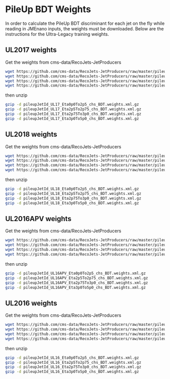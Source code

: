 # PileUp BDT Weights

In order to calculate the PileUp BDT discriminant for each jet on the fly while reading in JMEnano inputs, the weights 
must be downloaded. Below are the instructions for the Ultra-Legacy training weights.

## UL2017 weights

Get the weights from cms-data/RecoJets-JetProducers 

```bash
wget https://github.com/cms-data/RecoJets-JetProducers/raw/master/pileupJetId_UL17_Eta0p0To2p5_chs_BDT.weights.xml.gz
wget https://github.com/cms-data/RecoJets-JetProducers/raw/master/pileupJetId_UL17_Eta2p5To2p75_chs_BDT.weights.xml.gz
wget https://github.com/cms-data/RecoJets-JetProducers/raw/master/pileupJetId_UL17_Eta2p75To3p0_chs_BDT.weights.xml.gz
wget https://github.com/cms-data/RecoJets-JetProducers/raw/master/pileupJetId_UL17_Eta3p0To5p0_chs_BDT.weights.xml.gz
```

then unzip

```bash
gzip -d pileupJetId_UL17_Eta0p0To2p5_chs_BDT.weights.xml.gz
gzip -d pileupJetId_UL17_Eta2p5To2p75_chs_BDT.weights.xml.gz
gzip -d pileupJetId_UL17_Eta2p75To3p0_chs_BDT.weights.xml.gz
gzip -d pileupJetId_UL17_Eta3p0To5p0_chs_BDT.weights.xml.gz
```

## UL2018 weights

Get the weights from cms-data/RecoJets-JetProducers 

```bash
wget https://github.com/cms-data/RecoJets-JetProducers/raw/master/pileupJetId_UL18_Eta0p0To2p5_chs_BDT.weights.xml.gz
wget https://github.com/cms-data/RecoJets-JetProducers/raw/master/pileupJetId_UL18_Eta2p5To2p75_chs_BDT.weights.xml.gz
wget https://github.com/cms-data/RecoJets-JetProducers/raw/master/pileupJetId_UL18_Eta2p75To3p0_chs_BDT.weights.xml.gz
wget https://github.com/cms-data/RecoJets-JetProducers/raw/master/pileupJetId_UL18_Eta3p0To5p0_chs_BDT.weights.xml.gz
```

then unzip

```bash
gzip -d pileupJetId_UL18_Eta0p0To2p5_chs_BDT.weights.xml.gz
gzip -d pileupJetId_UL18_Eta2p5To2p75_chs_BDT.weights.xml.gz
gzip -d pileupJetId_UL18_Eta2p75To3p0_chs_BDT.weights.xml.gz
gzip -d pileupJetId_UL18_Eta3p0To5p0_chs_BDT.weights.xml.gz
```

## UL2016APV weights

Get the weights from cms-data/RecoJets-JetProducers 

```bash
wget https://github.com/cms-data/RecoJets-JetProducers/raw/master/pileupJetId_UL16APV_Eta0p0To2p5_chs_BDT.weights.xml.gz
wget https://github.com/cms-data/RecoJets-JetProducers/raw/master/pileupJetId_UL16APV_Eta2p5To2p75_chs_BDT.weights.xml.gz
wget https://github.com/cms-data/RecoJets-JetProducers/raw/master/pileupJetId_UL16APV_Eta2p75To3p0_chs_BDT.weights.xml.gz
wget https://github.com/cms-data/RecoJets-JetProducers/raw/master/pileupJetId_UL16APV_Eta3p0To5p0_chs_BDT.weights.xml.gz
```

then unzip

```bash
gzip -d pileupJetId_UL16APV_Eta0p0To2p5_chs_BDT.weights.xml.gz
gzip -d pileupJetId_UL16APV_Eta2p5To2p75_chs_BDT.weights.xml.gz
gzip -d pileupJetId_UL16APV_Eta2p75To3p0_chs_BDT.weights.xml.gz
gzip -d pileupJetId_UL16APV_Eta3p0To5p0_chs_BDT.weights.xml.gz
```

## UL2016 weights

Get the weights from cms-data/RecoJets-JetProducers 

```bash
wget https://github.com/cms-data/RecoJets-JetProducers/raw/master/pileupJetId_UL16_Eta0p0To2p5_chs_BDT.weights.xml.gz
wget https://github.com/cms-data/RecoJets-JetProducers/raw/master/pileupJetId_UL16_Eta2p5To2p75_chs_BDT.weights.xml.gz
wget https://github.com/cms-data/RecoJets-JetProducers/raw/master/pileupJetId_UL16_Eta2p75To3p0_chs_BDT.weights.xml.gz
wget https://github.com/cms-data/RecoJets-JetProducers/raw/master/pileupJetId_UL16_Eta3p0To5p0_chs_BDT.weights.xml.gz
```

then unzip

```bash
gzip -d pileupJetId_UL16_Eta0p0To2p5_chs_BDT.weights.xml.gz
gzip -d pileupJetId_UL16_Eta2p5To2p75_chs_BDT.weights.xml.gz
gzip -d pileupJetId_UL16_Eta2p75To3p0_chs_BDT.weights.xml.gz
gzip -d pileupJetId_UL16_Eta3p0To5p0_chs_BDT.weights.xml.gz
```
